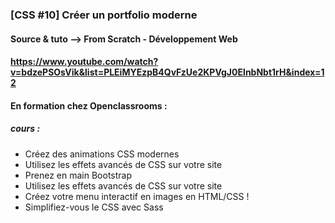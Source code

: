 ### [CSS #10] Créer un portfolio moderne

#### Source & tuto --> From Scratch - Développement Web

#### https://www.youtube.com/watch?v=bdzePSOsVik&list=PLEiMYEzpB4QvFzUe2KPVgJ0EInbNbt1rH&index=12

#### En formation chez Openclassrooms :

##### cours :
- Créez des animations CSS modernes
- Utilisez les effets avancés de CSS sur votre site
- Prenez en main Bootstrap
- Utilisez les effets avancés de CSS sur votre site
- Créez votre menu interactif en images en HTML/CSS !
- Simplifiez-vous le CSS avec Sass